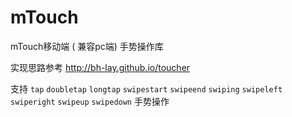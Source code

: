 # mTouch
mTouch移动端 ( 兼容pc端) 手势操作库

实现思路参考 http://bh-lay.github.io/toucher

支持 `tap` `doubletap` `longtap` `swipestart` `swipeend` `swiping` `swipeleft` `swiperight` `swipeup` `swipedown` 手势操作
